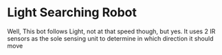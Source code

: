# Light Searching Robot

Well, This bot follows Light, not at that speed though, but yes.
It uses 2 IR sensors as the sole sensing unit to determine in which direction it should move
